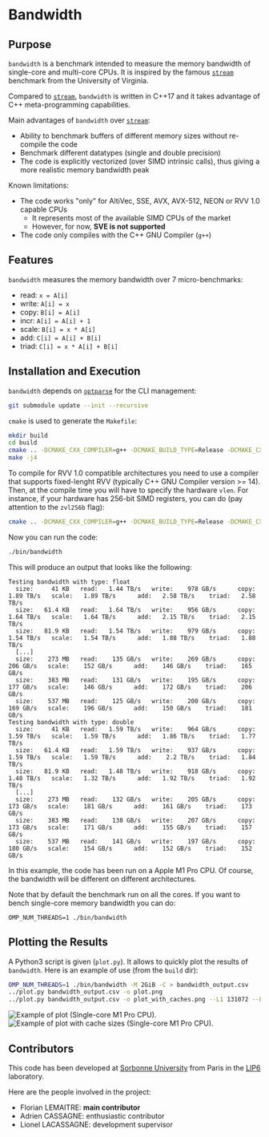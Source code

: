 # Bandwidth

## Purpose

`bandwidth` is a benchmark intended to measure the memory bandwidth of 
single-core and multi-core CPUs. It is inspired by the famous
[`stream`](https://www.cs.virginia.edu/stream/) benchmark from the University of 
Virginia.

Compared to [`stream`](https://www.cs.virginia.edu/stream/), `bandwidth` is 
written in C++17 and it takes advantage of C++ meta-programming capabilities.

Main advantages of `bandwidth` over 
[`stream`](https://www.cs.virginia.edu/stream/):
 
- Ability to benchmark buffers of different memory sizes without re-compile the 
  code
- Benchmark different datatypes (single and double precision)
- The code is explicitly vectorized (over SIMD intrinsic calls), thus giving a 
  more realistic memory bandwidth peak

Known limitations:

- The code works "only" for AltiVec, SSE, AVX, AVX-512, NEON or RVV 1.0 capable 
  CPUs
  * It represents most of the available SIMD CPUs of the market
  * However, for now, **SVE is not supported**
- The code only compiles with the C++ GNU Compiler (`g++`)

## Features

`bandwidth` measures the memory bandwidth over 7 micro-benchmarks:

- read: `x = A[i]`
- write: `A[i] = x`
- copy: `B[i] = A[i]`
- incr: `A[i] = A[i] + 1`
- scale: `B[i] = x * A[i]`
- add: `C[i] = A[i] + B[i]`
- triad: `C[i] = x * A[i] + B[i]`

## Installation and Execution

`bandwidth` depends on [`optparse`](https://github.com/skeeto/optparse) for
the CLI management:
```bash
git submodule update --init --recursive
```

`cmake` is used to generate the `Makefile`:
```bash
mkdir build
cd build
cmake .. -DCMAKE_CXX_COMPILER=g++ -DCMAKE_BUILD_TYPE=Release -DCMAKE_CXX_FLAGS="-march=native" -DENABLE_OMP=ON -DENABLE_F16=ON
make -j4
```

To compile for RVV 1.0 compatible architectures you need to use a compiler that 
supports fixed-lenght RVV (typically C++ GNU Compiler version >= 14). Then, at 
the compile time you will have to specify the hardware `vlen`. For instance, if
your hardware has 256-bit SIMD registers, you can do (pay attention to the 
`zvl256b` flag):
```bash
cmake .. -DCMAKE_CXX_COMPILER=g++ -DCMAKE_BUILD_TYPE=Release -DCMAKE_CXX_FLAGS="-march=rv64gv1_zve32f_zvl256b -mrvv-vector-bits=zvl" -DENABLE_OMP=ON -DENABLE_F16=OFF
```

Now you can run the code:
```bash
./bin/bandwidth
```

This will produce an output that looks like the following:
```
Testing bandwidth with type: float
  size:     41 KB  	read:   1.44 TB/s  	write:    978 GB/s  	copy:   1.89 TB/s  	scale:   1.89 TB/s  	add:   2.58 TB/s  	triad:   2.58 TB/s
  size:   61.4 KB  	read:   1.64 TB/s  	write:    956 GB/s  	copy:   1.64 TB/s  	scale:   1.64 TB/s  	add:   2.15 TB/s  	triad:   2.15 TB/s
  size:   81.9 KB  	read:   1.54 TB/s  	write:    979 GB/s  	copy:   1.54 TB/s  	scale:   1.54 TB/s  	add:   1.88 TB/s  	triad:   1.88 TB/s
  [...]
  size:    273 MB  	read:    135 GB/s  	write:    269 GB/s  	copy:    206 GB/s  	scale:    152 GB/s  	add:    146 GB/s  	triad:    165 GB/s
  size:    383 MB  	read:    131 GB/s  	write:    195 GB/s  	copy:    177 GB/s  	scale:    146 GB/s  	add:    172 GB/s  	triad:    206 GB/s
  size:    537 MB  	read:    125 GB/s  	write:    200 GB/s  	copy:    169 GB/s  	scale:    196 GB/s  	add:    150 GB/s  	triad:    181 GB/s
Testing bandwidth with type: double
  size:     41 KB  	read:   1.59 TB/s  	write:    964 GB/s  	copy:   1.59 TB/s  	scale:   1.59 TB/s  	add:   1.86 TB/s  	triad:   1.77 TB/s
  size:   61.4 KB  	read:   1.59 TB/s  	write:    937 GB/s  	copy:   1.59 TB/s  	scale:   1.59 TB/s  	add:    2.2 TB/s  	triad:   1.84 TB/s
  size:   81.9 KB  	read:   1.48 TB/s  	write:    918 GB/s  	copy:   1.48 TB/s  	scale:   1.32 TB/s  	add:   1.92 TB/s  	triad:   1.92 TB/s
  [...]
  size:    273 MB  	read:    132 GB/s  	write:    205 GB/s  	copy:    173 GB/s  	scale:    181 GB/s  	add:    161 GB/s  	triad:    173 GB/s
  size:    383 MB  	read:    138 GB/s  	write:    207 GB/s  	copy:    173 GB/s  	scale:    171 GB/s  	add:    155 GB/s  	triad:    157 GB/s
  size:    537 MB  	read:    141 GB/s  	write:    197 GB/s  	copy:    180 GB/s  	scale:    154 GB/s  	add:    152 GB/s  	triad:    152 GB/s
```
In this example, the code has been run on a Apple M1 Pro CPU. Of course, the 
bandwidth will be different on different architectures.

Note that by default the benchmark run on all the cores. If you want to bench 
single-core memory bandwidth you can do:
```
OMP_NUM_THREADS=1 ./bin/bandwidth
```

## Plotting the Results

A Python3 script is given (`plot.py`). It allows to quickly plot the results of 
`bandwidth`. Here is an example of use (from the `build` dir):
```bash
OMP_NUM_THREADS=1 ./bin/bandwidth -M 2GiB -C > bandwidth_output.csv
../plot.py bandwidth_output.csv -o plot.png
../plot.py bandwidth_output.csv -o plot_with_caches.png --L1 131072 --L2 12582912
```

![Example of plot (Single-core M1 Pro CPU).](img/plot.png "Example of plot (Single-core M1 Pro CPU).")
![Example of plot with cache sizes (Single-core M1 Pro CPU).](img/plot_with_caches.png "Example of plot with cache sizes (Single-core M1 Pro CPU).")

## Contributors

This code has been developed at 
[Sorbonne University](https://www.sorbonne-universite.fr) from Paris in the 
[LIP6](https://www.lip6.fr) laboratory.

Here are the people involved in the project:

- Florian LEMAITRE: **main contributor**
- Adrien CASSAGNE: enthusiastic contributor
- Lionel LACASSAGNE: development supervisor
